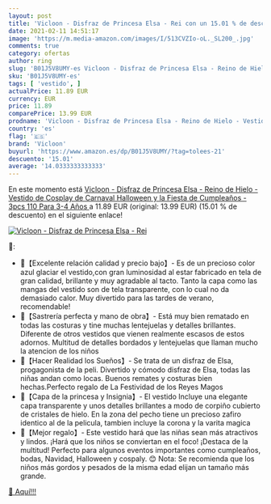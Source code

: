 ```yaml
---
layout: post
title: 'Vicloon - Disfraz de Princesa Elsa - Rei con un 15.01 % de descuento'
date: 2021-02-11 14:51:17
image: 'https://m.media-amazon.com/images/I/513CVZIo-oL._SL200_.jpg'
comments: true
category: ofertas
author: ring
slug: 'B01J5V8UMY-es Vicloon - Disfraz de Princesa Elsa - Reino de Hielo -...'
sku: 'B01J5V8UMY-es'
tags: [ 'vestido', ]
actualPrice: 11.89 EUR
currency: EUR
price: 11.89
comparePrice: 13.99 EUR
prodname: 'Vicloon - Disfraz de Princesa Elsa - Reino de Hielo - Vestido de Cosplay de Carnaval  Halloween y la Fiesta de Cumpleaños - 3pcs 110  Para 3-4 Años '
country: 'es'
flag: '🇪🇸'
brand: 'Vicloon'
buyurl: 'https://www.amazon.es/dp/B01J5V8UMY/?tag=tolees-21'
descuento: '15.01'
average: '14.0333333333333'
---
```


En este momento está [Vicloon - Disfraz de Princesa Elsa - Reino de Hielo - Vestido de Cosplay de Carnaval  Halloween y la Fiesta de Cumpleaños - 3pcs 110  Para 3-4 Años ](https://www.amazon.es/dp/B01J5V8UMY/?tag=tolees-21) a 11.89 EUR (original: 13.99 EUR) (15.01 %  de descuento) en el siguiente enlace!

[![Vicloon - Disfraz de Princesa Elsa - Rei](https://m.media-amazon.com/images/I/513CVZIo-oL._SL200_.jpg)](https://www.amazon.es/dp/B01J5V8UMY/?tag=tolees-21)

🔎:

- 👸【Excelente relación calidad y precio bajo】- Es de un precioso color azul glaciar el vestido,con gran luminosidad al estar fabricado en tela de gran calidad, brillante y muy agradable al tacto. Tanto la capa como las mangas del vestido son de tela transparente, con lo cual no da demasiado calor. Muy divertido para las tardes de verano, recomendable!
- 👸【Sastrería perfecta y mano de obra】- Está muy bien rematado en todas las costuras y tine muchas lentejuelas y detalles brillantes. Diferente de otros vestidos que vienen realmente escasos de estos adornos. Multitud de detalles bordados y lentejuelas que llaman mucho la atencion de los niños
- 👸【Hacer Realidad los Sueños】- Se trata de un disfraz de Elsa, progagonista de la peli. Divertido y cómodo disfraz de Elsa, todas las niñas andan como locas. Buenos remates y costuras bien hechas.Perfecto regalo de La Festividad de los Reyes Magos
- 👸【Capa de la princesa y Insignia】- El vestido Incluye una elegante capa transparente y unos detalles brillantes a modo de corpiño cubierto de cristales de hielo. En la zona del pecho tiene un precioso zafiro identico al de la pelicula, tambien incluye la corona y la varita magica
- 👸【Mejor regalo】- Este vestido hará que las niñas sean más atractivos y lindos. ¡Hará que los niños se conviertan en el foco! ¡Destaca de la multitud! Perfecto para algunos eventos importantes como cumpleaños, bodas, Navidad, Halloween y cospaly. 😊 Nota: Se recomienda que los niños más gordos y pesados ​​de la misma edad elijan un tamaño más grande.

[🛒 Aquí!!!](https://www.amazon.es/dp/B01J5V8UMY/?tag=tolees-21)
